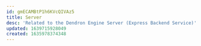 ```yaml
---
id: gmECAMBtP1h6KVcQIVAz5
title: Server
desc: 'Related to the Dendron Engine Server (Express Backend Service)'
updated: 1639715928049
created: 1635978374348
---
```


